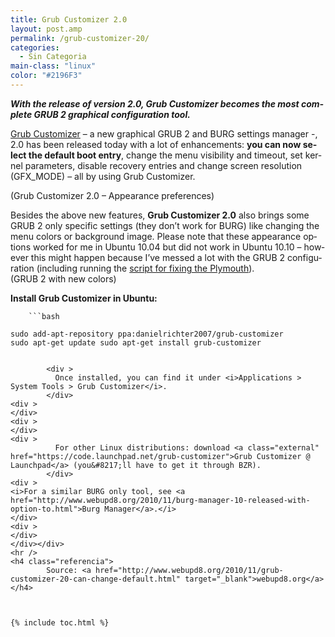 ```yaml
---
title: Grub Customizer 2.0
layout: post.amp
permalink: /grub-customizer-20/
categories:
  - Sin Categoria
main-class: "linux"
color: "#2196F3"
---
```

<div lang="en">
<div >
<a href="https://lh3.ggpht.com/_1QSDkzYY2vc/TOmPPw_WKsI/AAAAAAAACUo/3JHDf60vuSc/grub-customizer-2.0.png"><amp-img on="tap:lightbox1" role="button" tabindex="0" layout="responsive" alt="Grub Customizer 2.0" src="https://lh3.ggpht.com/_1QSDkzYY2vc/TOmPPw_WKsI/AAAAAAAACUo/3JHDf60vuSc/s400/grub-customizer-2.0.png" /></a>
</div>
<div >
<b><i>With the release of version 2.0, Grub Customizer becomes the most complete GRUB 2 graphical configuration tool.
</i></b><p>
</p></div>
<div >
<div >
<a href="http://www.webupd8.org/search/label/grub%20customizer?max-results=10">Grub Customizer</a> &#8211; a new graphical GRUB 2 and BURG settings manager -, 2.0 has been released today with a lot of enhancements: <b>you can now select the default boot entry</b>, change the menu visibility and timeout, set kernel parameters, disable recovery entries and change screen resolution (GFX_MODE) &#8211; all by using Grub Customizer.
        </div>
<p>
<a name="more"></a>
</p>
<div >
<a href="https://lh4.ggpht.com/_1QSDkzYY2vc/TOmPgMD2l4I/AAAAAAAACUs/O4iov5Q5lMY/grub-customizer-appearence.png"><amp-img on="tap:lightbox1" role="button" tabindex="0" layout="responsive" alt="Grub Customizer appearance" src="https://lh4.ggpht.com/_1QSDkzYY2vc/TOmPgMD2l4I/AAAAAAAACUs/O4iov5Q5lMY/s400/grub-customizer-appearence.png" /></a>
</div>
<div >
          (Grub Customizer 2.0 &#8211; Appearance preferences)
        </div>
<p>
</p>
<div >
          Besides the above new features, <b>Grub Customizer 2.0</b> also brings some GRUB 2 only specific settings (they don&#8217;t work for BURG) like changing the menu colors or background image. Please note that these appearance options worked for me in Ubuntu 10.04 but did not work in Ubuntu 10.10 &#8211; however this might happen because I&#8217;ve messed a lot with the GRUB 2 configuration (including running the <a href="http://www.webupd8.org/2010/10/script-to-fix-ubuntu-plymouth-for.html" title="Script To Fix The Ubuntu Plymouth For Proprietary Nvidia And ATI Graphics Drivers">script for fixing the Plymouth</a>).
<div >
<a href="https://lh3.ggpht.com/_1QSDkzYY2vc/TOmWY9zu60I/AAAAAAAACUw/T1I8twGbj9g/grub2-colors.png"><amp-img on="tap:lightbox1" role="button" tabindex="0" layout="responsive" alt="Grub 2 - colors" src="https://lh3.ggpht.com/_1QSDkzYY2vc/TOmWY9zu60I/AAAAAAAACUw/T1I8twGbj9g/s288/grub2-colors.png" /></a>
</div>
</div>
<div >
          (GRUB 2 with new colors)
        </div>
<div >
</div>
<p>
<b>Install Grub Customizer in Ubuntu:</b>
</p>

        ```bash
<code>sudo add-apt-repository ppa:danielrichter2007/grub-customizer
sudo apt-get update
sudo apt-get install grub-customizer</code>
```

        <div >
          Once installed, you can find it under <i>Applications > System Tools > Grub Customizer</i>.
        </div>
<div >
</div>
<div >
</div>
<div >
          For other Linux distributions: download <a class="external" href="https://code.launchpad.net/grub-customizer">Grub Customizer @ Launchpad</a> (you&#8217;ll have to get it through BZR).
        </div>
<div >
<i>For a similar BURG only tool, see <a href="http://www.webupd8.org/2010/11/burg-manager-10-released-with-option-to.html">Burg Manager</a>.</i>
</div>
<div >
</div>
</div></div>
<hr />
<h4 class="referencia">
        Source: <a href="http://www.webupd8.org/2010/11/grub-customizer-20-can-change-default.html" target="_blank">webupd8.org</a>
</h4>



{% include toc.html %}
